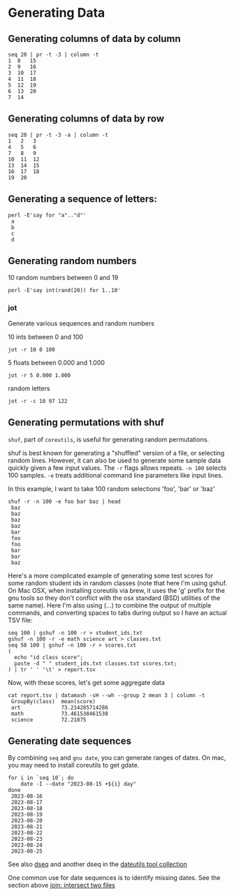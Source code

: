 # Generating Data

## Generating columns of data by column

    seq 20 | pr -t -3 | column -t
    1  8   15
    2  9   16
    3  10  17
    4  11  18
    5  12  19
    6  13  20
    7  14

## Generating columns of data by row

    seq 20 | pr -t -3 -a | column -t
    1   2   3
    4   5   6
    7   8   9
    10  11  12
    13  14  15
    16  17  18
    19  20

## Generating a sequence of letters:

    perl -E'say for "a".."d"'
     a
     b
     c
     d

## Generating random numbers

10 random numbers between 0 and 19

    perl -E'say int(rand(20)) for 1..10'

### jot

Generate various sequences and random numbers

10 ints between 0 and 100

    jot -r 10 0 100

5 floats between 0.000 and 1.000

    jot -r 5 0.000 1.000

random letters

    jot -r -c 10 97 122


## Generating permutations with shuf

`shuf`, part of `coreutils`, is useful for generating random permutations.

shuf is best known for generating a "shuffled" version of a file, or selecting
random lines. However, it can also be used to generate some sample data quickly
given a few input values. The `-r` flags allows repeats. `-n 100` selects 100
samples. `-e` treats additional command line parameters like input lines.

In this example, I want to take 100 random selections 'foo', 'bar' or 'baz'

    shuf -r -n 100 -e foo bar baz | head
     baz
     baz
     baz
     baz
     bar
     foo
     foo
     bar
     bar
     baz

Here's a more complicated example of generating some test scores for some
random student ids in random classes (note that here I'm using gshuf. On Mac
OSX, when installing coreutils via brew, it uses the 'g' prefix for the gnu
tools so they don't conflict with the osx standard (BSD) utilities of the same
name). Here I'm also using (...) to combine the output of multiple commands,
and converting spaces to tabs during output so I have an actual TSV file:


    seq 100 | gshuf -n 100 -r > student_ids.txt
    gshuf -n 100 -r -e math science art > classes.txt
    seq 50 100 | gshuf -n 100 -r > scores.txt
    (
      echo "id class score";
      paste -d " " student_ids.txt classes.txt scores.txt;
    ) | tr ' ' '\t' > report.tsv

Now, with these scores, let's get some aggregate data

    cat report.tsv | datamash -sH --wh --group 2 mean 3 | column -t
     GroupBy(class)  mean(score)
     art             73.214285714286
     math            73.461538461538
     science         72.21875
 

## Generating date sequences

By combining `seq` and `gnu date`, you can generate ranges of dates. On mac, you may need to install 
coreutils to get gdate.

    for i in `seq 10`; do
        date -I --date "2023-08-15 +${i} day" 
    done
     2023-08-16
     2023-08-17
     2023-08-18
     2023-08-19
     2023-08-20
     2023-08-21
     2023-08-22
     2023-08-23
     2023-08-24
     2023-08-25
     
See also [dseq](https://github.com/jeroenjanssens/dsutils/blob/master/dseq)
and another dseq in the [dateutils tool collection](https://github.com/hroptatyr/dateutils)

One common use for date sequences is to identify missing dates. See the section above [join: intersect two files](#join-intersect-two-files)

